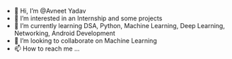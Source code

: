 - 👋 Hi, I’m @Avneet Yadav
- 👀 I’m interested in an Internship and some projects
- 🌱 I’m currently learning DSA, Python, Machine Learning, Deep Learning, Networking, Android Development
- 💞️ I’m looking to collaborate on Machine Learning
- 📫 How to reach me ...

<!---
Avneet-Y/Avneet-Y is a ✨ special ✨ repository because its `README.md` (this file) appears on your GitHub profile.
You can click the Preview link to take a look at your changes.
--->
